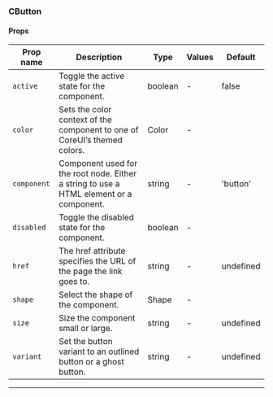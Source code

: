### CButton

#### Props

| Prop name              | Description                                                                             | Type    | Values | Default   |
| ---------------------- | --------------------------------------------------------------------------------------- | ------- | ------ | --------- |
| <code>active</code>    | Toggle the active state for the component.                                              | boolean | -      | false     |
| <code>color</code>     | Sets the color context of the component to one of CoreUI’s themed colors.               | Color   | -      |           |
| <code>component</code> | Component used for the root node. Either a string to use a HTML element or a component. | string  | -      | 'button'  |
| <code>disabled</code>  | Toggle the disabled state for the component.                                            | boolean | -      |           |
| <code>href</code>      | The href attribute specifies the URL of the page the link goes to.                      | string  | -      | undefined |
| <code>shape</code>     | Select the shape of the component.                                                      | Shape   | -      |           |
| <code>size</code>      | Size the component small or large.                                                      | string  | -      | undefined |
| <code>variant</code>   | Set the button variant to an outlined button or a ghost button.                         | string  | -      | undefined |

---
